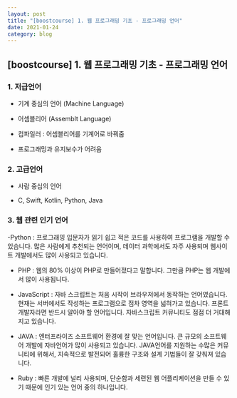 ```yaml
---
layout: post
title: "[boostcourse] 1. 웹 프로그래밍 기초 - 프로그래밍 언어"
date: 2021-01-24
category: blog
---
```


## [boostcourse] 1. 웹 프로그래밍 기초 - 프로그래밍 언어

### 1. 저급언어

- 기계 중심의 언어 (Machine Language)

- 어셈블리어 (Assemblt Language) 

- 컴파일러 : 어셈블리어를 기계어로 바꿔줌

- 프로그래밍과 유지보수가 어려움

### 2. 고급언어

- 사람 중심의 언어

- C, Swift, Kotlin, Python, Java

### 3. 웹 관련 인기 언어

-Python : 프로그래밍 입문자가 읽기 쉽고 적은 코드를 사용하여 프로그램을 개발할 수 있습니다. 많은 사람에게 추천되는 언어이며, 데이터 과학에서도 자주 사용되며 웹사이트 개발에서도 많이 사용되고 있습니다.

- PHP : 웹의 80% 이상이 PHP로 만들어졌다고 말합니다. 그만큼 PHP는 웹 개발에서 많이 사용됩니다. 

- JavaScript : 자바 스크립트는 처음 시작이 브라우저에서 동작하는 언어였습니다. 현재는 서버에서도 작성하는 프로그램으로 점차 영역을 넓혀가고 있습니다. 프론트 개발자라면 반드시 알아야 할 언어입니다. 자바스크립트 커뮤니티도 점점 더 거대해지고 있습니다.

- JAVA : 엔터프라이즈 소프트웨어 환경에 잘 맞는 언어입니다. 큰 규모의 소프트웨어 개발에 자바언어가 많이 사용되고 있습니다. JAVA언어를 지원하는 수많은 커뮤니티에 위해서, 지속적으로 발전되어 훌륭한 구조와 설계 기법들이 잘 갖춰져 있습니다.

- Ruby : 빠른 개발에 널리 사용되며, 단순함과 세련된 웹 어플리케이션을 만들 수 있기 때문에 인기 있는 언어 중의 하나입니다.




